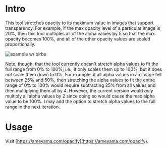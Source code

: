 # Intro

This tool stretches opacity to its maximum value in images that support transparency. For example, if the max opacity level of a particular image is 20%, then this tool multiples all of the alpha values by 5 so that the max opacity becomes 100%, and all of the other opacity values are scaled proportionally.

![example w/ birbs](https://i.ibb.co/4stTR1M/birds.png)

Note, though, that the tool currently doesn't stretch alpha values to fit the full range from 0% to 100%; i.e., it only scales them up to 100%, but it does _not_ scale them down to 0%. For example, if all alpha values in an image fell between 25% and 50%, then stretching the alpha values to fit the entire range of 0% to 100% would require subtracting 25% from all values and then multiplying them all by 4. However, the current version would _only_ multiply all alpha values by 2 since doing so would cause the max alpha value to be 100%. I may add the option to stretch alpha values to the full range in the next iteration.

# Usage

Visit [https://ameyama.com/opacify](https://ameyama.com/opacify).
